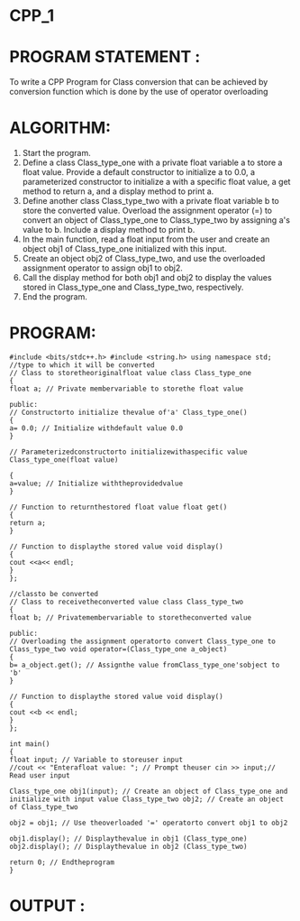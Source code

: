 # CPP_1

# PROGRAM STATEMENT :

To write a CPP Program for Class conversion that can be achieved by conversion function which is done by the use of operator overloading

# ALGORITHM:  

1.	Start the program.
2.	Define a class Class_type_one with a private float variable a to store a float value. Provide a default constructor to initialize a to 0.0, a parameterized constructor to initialize a with a specific float value, a get method to return a, and a display method to print a.
3.	Define another class Class_type_two with a private float variable b to store the converted value. Overload the assignment operator (=) to convert an object of Class_type_one to Class_type_two by assigning a's value to b. Include a display method to print b.
4.	In the main function, read a float input from the user and create an object obj1 of Class_type_one initialized with this input.
5.	Create an object obj2 of Class_type_two, and use the overloaded assignment operator to assign obj1 to obj2.
6.	Call the display method for both obj1 and obj2 to display the values stored in Class_type_one and Class_type_two, respectively.
7.	End the program.

# PROGRAM:
```
#include <bits/stdc++.h> #include <string.h> using namespace std;
//type to which it will be converted
// Class to storetheoriginalfloat value class Class_type_one
{
float a; // Private membervariable to storethe float value

public:
// Constructorto initialize thevalue of'a' Class_type_one()
{
a= 0.0; // Initialize withdefault value 0.0
}

// Parameterizedconstructorto initializewithaspecific value Class_type_one(float value)
 
{
a=value; // Initialize withtheprovidedvalue
}

// Function to returnthestored float value float get()
{
return a;
}

// Function to displaythe stored value void display()
{
cout <<a<< endl;
}
};

//classto be converted
// Class to receivetheconverted value class Class_type_two
{
float b; // Privatemembervariable to storetheconverted value

public:
// Overloading the assignment operatorto convert Class_type_one to Class_type_two void operator=(Class_type_one a_object)
{
b= a_object.get(); // Assignthe value fromClass_type_one'sobject to 'b'
}

// Function to displaythe stored value void display()
{
cout <<b << endl;
}
};

int main()
{
float input; // Variable to storeuser input
//cout << "Enterafloat value: "; // Prompt theuser cin >> input;// Read user input

Class_type_one obj1(input); // Create an object of Class_type_one and initialize with input value Class_type_two obj2; // Create an object of Class_type_two

obj2 = obj1; // Use theoverloaded '=' operatorto convert obj1 to obj2
 
obj1.display(); // Displaythevalue in obj1 (Class_type_one) obj2.display(); // Displaythevalue in obj2 (Class_type_two)

return 0; // Endtheprogram
}
```
# OUTPUT :

